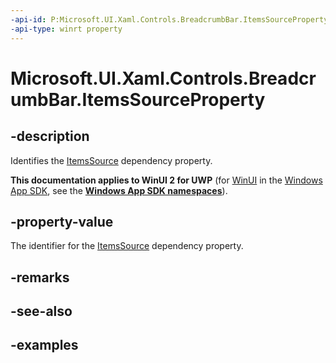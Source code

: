 ```yaml
---
-api-id: P:Microsoft.UI.Xaml.Controls.BreadcrumbBar.ItemsSourceProperty
-api-type: winrt property
---
```


# Microsoft.UI.Xaml.Controls.BreadcrumbBar.ItemsSourceProperty

<!--
public static Windows.UI.Xaml.DependencyProperty ItemsSourceProperty { get; }
-->


## -description

Identifies the [ItemsSource](breadcrumbbar_itemssource.md) dependency property.

**This documentation applies to WinUI 2 for UWP** (for [WinUI](/windows/apps/winui/winui3/) in the [Windows App SDK](/windows/apps/windows-app-sdk/), see the **[Windows App SDK namespaces](/windows/windows-app-sdk/api/winrt/)**).

## -property-value

The identifier for the [ItemsSource](breadcrumbbar_itemssource.md) dependency property.

## -remarks

## -see-also

## -examples


